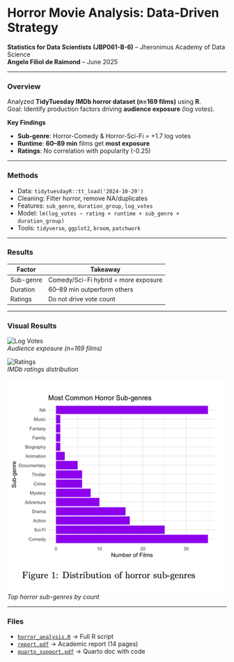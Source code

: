 # Horror Movie Analysis: Data-Driven Strategy

**Statistics for Data Scientists (JBP061-B-6)** – Jheronimus Academy of Data Science  
**Angelo Filiol de Raimond** – June 2025  

---

### Overview  
Analyzed **TidyTuesday IMDb horror dataset (n=169 films)** using **R**.  
Goal: Identify production factors driving **audience exposure** (log votes).  

**Key Findings**  
- **Sub-genre**: Horror-Comedy & Horror-Sci-Fi = +1.7 log votes  
- **Runtime**: **60–89 min** films get **most exposure**  
- **Ratings**: No correlation with popularity (-0.25)  

---

### Methods  
- Data: `tidytuesdayR::tt_load('2024-10-29')`  
- Cleaning: Filter horror, remove NA/duplicates  
- Features: `sub_genre`, `duration_group`, `log_votes`  
- Model: `lm(log_votes ~ rating + runtime + sub_genre + duration_group)`  
- Tools: `tidyverse`, `ggplot2`, `broom`, `patchwork`  

---

### Results  
| Factor       | Takeaway                          |
|--------------|-----------------------------------|
| Sub-genre    | Comedy/Sci-Fi hybrid = more exposure |
| Duration     | 60–89 min outperform others       |
| Ratings      | Do not drive vote count           |

---

### Visual Results  

![Log Votes](images/plot_log_votes.png)  
*Audience exposure (n=169 films)*

![Ratings](images/plot_ratings.png)  
*IMDb ratings distribution*

![Sub-genres](images/plot_subgenres.png)  
*Top horror sub-genres by count*

---

### Files  
- [`horror_analysis.R`](horror_analysis.R) → Full R script  
- [`report.pdf`](report.pdf) → Academic report (14 pages)  
- [`quarto_support.pdf`](quarto_support.pdf) → Quarto doc with code  
